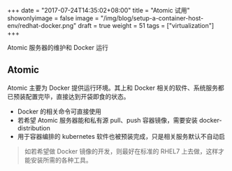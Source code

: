+++
date = "2017-07-24T14:35:02+08:00"
title = "Atomic 试用"
showonlyimage = false
image = "/img/blog/setup-a-container-host-env/redhat-docker.png"
draft = true
weight = 51
tags = ["virtualization"]
+++

Atomic 服务器的维护和 Docker 运行
<!--more-->

## Atomic

Atomic 主要为 Docker 提供运行环境。其上和 Docker 相关的软件、系统服务都已预装配置完毕，直接达到开袋即食的状态。

- Docker 的相关命令可直接使用
- 若希望 Atomic 服务器能和私有源 pull、push 容器镜像，需要安装 docker-distribution
- 用于容器编排的 kubernetes 软件也被预装完成，只是相关服务默认不自动启

> 如若希望做 Docker 镜像的开发，则最好在标准的 RHEL7 上去做，这样才能安装所需的各种工具。
